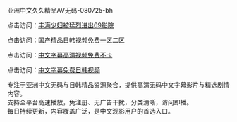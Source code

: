 亚洲中文久久精品AV无码-080725-bh

点击访问：<a href="https://heiliaoxqkkct.pages.dev">丰满少妇被猛烈进出69影院</a>

点击访问：<a href="https://heiliaoxwd5i8.pages.dev">国产精品日韩视频免费一区二区</a>

点击访问：<a href="https://heiliaowt0d7p.pages.dev">中文字幕高清视频免费不卡</a>

点击访问：<a href="https://heiliaoga6s9v.pages.dev">中文字幕免费日韩视频</a>


专注于亚洲中文无码与日韩精品资源聚合，提供高清无码中文字幕影片与精选剧情内容。  
支持全平台高速播放，免注册、无广告干扰，分类清晰，访问即播。  
每日持续更新，内容覆盖广泛，是中文观影用户的首选入口。

<span style="display:none;">[Canonical link](https://github.com/HUB20250708/viv15 ）</span>
